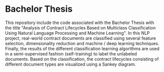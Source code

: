 # Bachelor Thesis
 
This repository include the code associated with the Bachelor Thesis with the title "Analysis of Contract Lifecycles Based on Multiclass Classification Using Natural Language Processing and Machine Learning". In this NLP project, real-world contract documents are classified using several feature selection, dimensionality reduction and machine / deep learning techniques. Finally, the results of the different classification learning algorithms are used in a semi-supervised fashion (self-training) to label the unlabeled documents. Based on the classification, the contract lifecycles consisting of different document types are visualized using a Sankey diagram.
